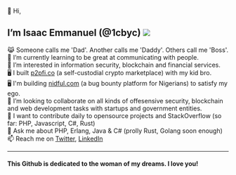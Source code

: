 👋 Hi,
## I’m Isaac Emmanuel (@1cbyc) ![](https://komarev.com/ghpvc/?username=1cbyc&color=blueviolet)

  😹 Someone calls me 'Dad'. Another calls me 'Daddy'. Others call me 'Boss'. <br>
  🌱 I’m currently learning to be great at communicating with people.<br>
  👀 I’m interested in information security, blockchain and financial services.<br>
  🖥 I built [p2pfi.co](https://alpha.p2pfi.co) (a self-custodial crypto marketplace) with my kid bro.<br>
  🖥 I'm building [nidful.com](https://nidful.com) (a bug bounty platform for Nigerians) to satisfy my ego.<br>
  💞️ I’m looking to collaborate on all kinds of offesensive security, blockchain and web development tasks with startups and government entities.<br>
  🔭 I want to contribute daily to opensource projects and StackOverflow (so far: PHP, Javascript, C#, Rust) <br>
  🥋 Ask me about PHP, Erlang, Java & C# (prolly Rust, Golang soon enough)<br>
  📫 Reach me on [Twitter](https://twitter.com/1cbyc), [LinkedIn](https://linkedin.com/in/isaacnsisong) <br>
 <!-- 👀 I even have a blog, see https://theirdaddy.com  -->
  

<hr>

#### This Github  is dedicated to the woman of my dreams. I love you!
